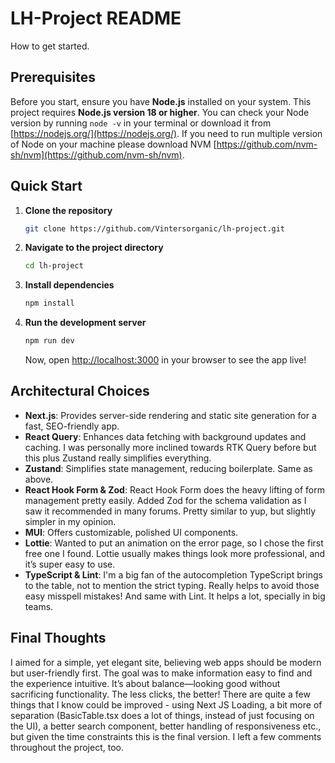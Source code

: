 # LH-Project README

How to get started.

## Prerequisites

Before you start, ensure you have **Node.js** installed on your system. This project requires **Node.js version 18 or higher**. You can check your Node version by running `node -v` in your terminal or download it from [https://nodejs.org/](https://nodejs.org/). If you need to run multiple version of Node on your machine please download NVM [https://github.com/nvm-sh/nvm](https://github.com/nvm-sh/nvm).

## Quick Start

1. **Clone the repository**
    ```bash
    git clone https://github.com/Vintersorganic/lh-project.git
    ```

2. **Navigate to the project directory**
    ```bash
    cd lh-project
    ```

3. **Install dependencies**
    ```bash
    npm install
    ```

4. **Run the development server**
    ```bash
    npm run dev
    ```
    Now, open [http://localhost:3000](http://localhost:3000) in your browser to see the app live!

## Architectural Choices

- **Next.js**: Provides server-side rendering and static site generation for a fast, SEO-friendly app.
- **React Query**: Enhances data fetching with background updates and caching. I was personally more inclined towards RTK Query before but this plus Zustand really simplifies everything.
- **Zustand**: Simplifies state management, reducing boilerplate. Same as above.
- **React Hook Form & Zod**: React Hook Form does the heavy lifting of form management pretty easily. Added Zod for the schema validation as I saw it recommended in many forums. Pretty similar to yup, but slightly simpler in my opinion.
- **MUI**: Offers customizable, polished UI components.
- **Lottie**: Wanted to put an animation on the error page, so I chose the first free one I found. Lottie usually makes things look more professional, and it’s super easy to use.
- **TypeScript & Lint**:  I'm a big fan of the autocompletion TypeScript brings to the table, not to mention the strict typing. Really helps to avoid those easy misspell mistakes! And same with Lint. It helps a lot, specially in big teams.

## Final Thoughts

I aimed for a simple, yet elegant site, believing web apps should be modern but user-friendly first. The goal was to make information easy to find and the experience intuitive. It’s about balance—looking good without sacrificing functionality. The less clicks, the better!
There are quite a few things that I know could be improved - using Next JS Loading, a bit more of separation (BasicTable.tsx does a lot of things, instead of just focusing on the UI), a better search component, better handling of responsiveness etc., but given the time constraints this is the final version. I left a few comments throughout the project, too.